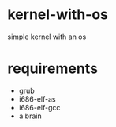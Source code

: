 # kernel-with-os

simple kernel with an os

# requirements

- grub <br>
- i686-elf-as <br>
- i686-elf-gcc <br>
- a brain
